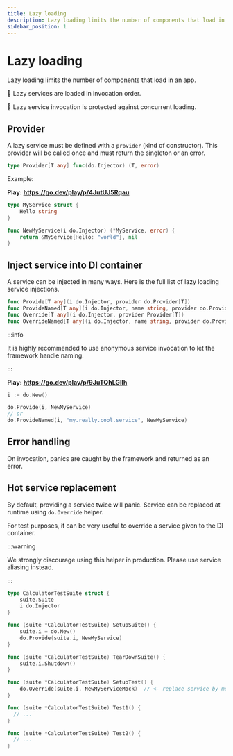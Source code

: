 ```yaml
---
title: Lazy loading
description: Lazy loading limits the number of components that load in an app.
sidebar_position: 1
---
```


# Lazy loading

Lazy loading limits the number of components that load in an app.

🚀 Lazy services are loaded in invocation order.

🐎 Lazy service invocation is protected against concurrent loading.

## Provider

A lazy service must be defined with a `provider` (kind of constructor). This provider will be called once and must return the singleton or an error.

```go
type Provider[T any] func(do.Injector) (T, error)
```

Example:

**Play: https://go.dev/play/p/4JutUJ5Rqau**

```go
type MyService struct {
    Hello string
}

func NewMyService(i do.Injector) (*MyService, error) {
    return &MyService{Hello: "world"}, nil
}
```

## Inject service into DI container

A service can be injected in many ways. Here is the full list of lazy loading service injections.

```go
func Provide[T any](i do.Injector, provider do.Provider[T])
func ProvideNamed[T any](i do.Injector, name string, provider do.Provider[T])
func Override[T any](i do.Injector, provider Provider[T])
func OverrideNamed[T any](i do.Injector, name string, provider do.Provider[T])
```

:::info

It is highly recommended to use anonymous service invocation to let the framework handle naming.

:::

**Play: https://go.dev/play/p/9JuTQhLGIlh**

```go
i := do.New()

do.Provide(i, NewMyService)
// or
do.ProvideNamed(i, "my.really.cool.service", NewMyService)
```

## Error handling

On invocation, panics are caught by the framework and returned as an error.

## Hot service replacement

By default, providing a service twice will panic. Service can be replaced at runtime using `do.Override` helper.

For test purposes, it can be very useful to override a service given to the DI container.

:::warning

We strongly discourage using this helper in production. Please use service aliasing instead.

:::

```go
type CalculatorTestSuite struct {
    suite.Suite
    i do.Injector
}

func (suite *CalculatorTestSuite) SetupSuite() {
    suite.i = do.New()
    do.Provide(suite.i, NewMyService)
}

func (suite *CalculatorTestSuite) TearDownSuite() {
    suite.i.Shutdown()
}

func (suite *CalculatorTestSuite) SetupTest() {
    do.Override(suite.i, NewMyServiceMock)  // <- replace service by mock
}

func (suite *CalculatorTestSuite) Test1() {
  // ...
}

func (suite *CalculatorTestSuite) Test2() {
  // ...
}
```
